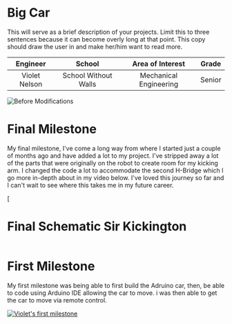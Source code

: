 # Big Car
This will serve as a brief description of your projects. Limit this to three sentences because it can become overly long at that point. This copy should draw the user in and make her/him want to read more.

| **Engineer** | **School** | **Area of Interest** | **Grade** |
|:--:|:--:|:--:|:--:|
| Violet Nelson | School Without Walls | Mechanical Engineering | Senior 

![Before Modifications](https://live.staticflickr.com/65535/54074489584_2f8bc29afb_n.jpg)

# Final Milestone

My final milestone, I've come a long way from where I started just a couple of months ago and have added a lot to my project. I've stripped away a lot of the parts that were originally on the robot to create room for my kicking arm. I changed the code a lot to accommodate the second H-Bridge which I go more in-depth about in my video below. I've loved this journey so far and I can't wait to see where this takes me in my future career.

[![]()

# Final Schematic Sir Kickington 
![]()



# First Milestone
  

My first milestone was being able to first build the Adruino car, then, be able to code using Arduino IDE allowing the car to move. i was then able to get the car to move via remote control. 

[![Violet's first milestone](https://res.cloudinary.com/marcomontalbano/image/upload/v1729026509/video_to_markdown/images/youtube--nvt2pleitMU-c05b58ac6eb4c4700831b2b3070cd403.jpg)](https://www.youtube.com/watch?v=nvt2pleitMU "Violet's first milestone")
